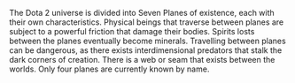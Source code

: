 The Dota 2 universe is divided into Seven Planes of existence, each with their own characteristics. Physical beings that traverse between planes are subject to a powerful friction that damage their bodies. Spirits losts between the planes eventually become minerals.
Travelling between planes can be dangerous, as there exists interdimensional predators that stalk the dark corners of creation.
There is a web or seam that exists between the worlds.
Only four planes are currently known by name.
